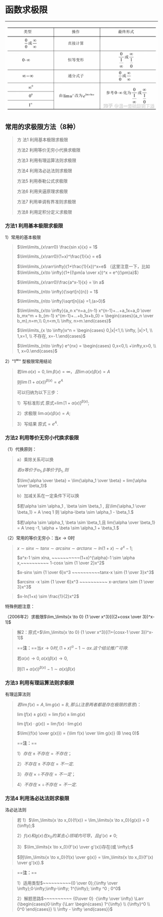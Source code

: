 # 函数求极限

---

![](images\Snipaste_2023-11-19_19-13-49.png)

## 常用的求极限方法（8种）

> 方 法1 利用基本极限求极限
>
> 方法2 利用等价无穷小代换求极限
>
> 方法3 利用有理运算法则求极限
>
> 方法4 利用洛必达法则求极限
>
> 方法5 利用泰勒公式求极限
>
> 方法6 利用夹逼原理求极限
>
> 方法7 利用单调有界准则求极限
>
> 方法8 利用定积分定义求极限



### 方法1 利用基本极限求极限

1）常用的基本极限   

> $\lim\limits_{x\rarr0} \frac{sin x}{x} = 1$
>
> $\lim\limits_{x\rarr0}(1+x)^\frac{1}{x} = e$ 
>
> $\lim\limits_{x\rarr\infty}(1+\frac{1}{x})^x=e$ （这里注意一下，比如$\lim\limits_{x\to \infty}(1+{(\pm)a \over x})^x = e^{(\pm)a}$）
>
> $\lim\limits_{x\rarr0}\frac{a^x-1}{x} = \ln a$
>
> $\lim\limits_{n\to \infty}{\sqrt[n]{n}} = 1$
>
> $\lim\limits_{n\to \infty}\sqrt[n]{a} =1,(a>0)$
>
> $\lim\limits_{x\to \infty}{a_n x^n+a_{n-1} x^{n-1}+...+a_1x+a_0 \over b_mx^m + b_{m-1} x^{m-1}+...+b_1x+b_0} = \begin{cases}{a_n \over b_m},n=m,\\ 0,n<m,\\ \infty, n>m.\end{cases}$
>
> $\lim\limits_{x \to \infty}x^n = \begin{cases} 0,|x|<1,\\ \infty, |x|>1, \\ 1,x=1, \\ 不存在, x=-1.\end{cases}$
>
> $\lim\limits_{n\to \infty} e^{nx} = \begin{cases} 0,x<0,\\ +\infty,x>0, \\ 1, x=0.\end{cases}$

2）"$1^{\infty}$" 型极限常用结论

> 若$\lim{\alpha(x)}=0, \lim{\beta{(x)}=\infty}，且\lim{\alpha(x)\beta(x) = A}$
>
> 则$\lim{(1+\alpha(x))^{\beta(x)}}=e^A$
>
> 可以归纳为以下三步： 
>
> 1）写标准形式	原式=$\lim{[1+\alpha(x)]^{\beta(x)}};$
>
> 2）求极限	$\lim{\alpha(x)\beta(x)} =A;$
>
> 3）写结果	原式$=e^A.$



### 方法2 利用等价无穷小代换求极限

（1）代换原则：

> a）乘除关系可以换
>
> $若{\alpha}等价于\alpha_1 , \beta 等价于 \beta_1,则$
>
> $\lim{\alpha \over \beta} = \lim{\alpha_1 \over \beta} = lim{\alpha \over \beta_1}$
>
> b）加减关系在一定条件下可以换
>
> $若\alpha \sim \alpha_1 , \beta \sim \beta_1 , 且\lim{\alpha_1 \over \beta_1} = A  \neq 1 则 \alpha-\beta \sim \alpha_1 - \beta_1.$
>
> $若\alpha \sim \alpha_1, \beta \sim \beta_1,且 lim{\alpha \over \beta_1} = A \neq -1, \alpha + \beta \sim \alpha_1 + \beta_1.$

（2）常用的等价无穷小：当$x\to 0$时

> $x \sim sinx \sim tanx \sim arcsinx \sim arctanx \sim ln(1+x) \sim e^x-1;$
>
> $a^x-1 \sim xlna, ~~~~~~~~~~(1+x)^{\alpha}-1 \sim \alpha x,~~~~~~~~~~ 1-cosx \sim {1 \over 2}x^2$
>
> $x-sinx \sim {1 \over 6}x^3 ~~~~~~~~~~tanx-x \sim {1 \over 3}x^3$
>
> $arcsinx -x \sim {1 \over 6}x^3 ~~~~~~~~~~ x-arctanx \sim {1 \over 3}x^3$

> $x-ln(1+x) \sim \frac{1}{2}x^2$

特殊例题注意：

（2006年2）求极限$\lim_\limits{x \to  0} {1 \over x^3}[({2+cosx \over 3})^x-1]$

> 解2：原式=$\lim_\limits{x \to  0} {1 \over x^3}[(1+{cosx-1 \over 3})^x-1]$
>
> ==**注：**==当$x \to 0 时,(1+x)^{\alpha} -1 \sim \alpha x . 这个结论推广可得:$
>
> 若$\alpha(x) \to 0 , \alpha(x) \beta(x) \to 0,$
>
> 则$(1+\alpha(x))^{\beta (x)}-1 \sim \alpha (x) \beta (x)$

 

### 方法3 利用有理运算法则求极限

有理运算法则

> $若\lim f(x)=A, \lim g(x)=B,那么(注意两者都是存在极限的意思)：$
>
> $\lim(f(x) \pm g(x))= \lim f(x) \pm \lim g(x)$
>
> $\lim(f(x)·g(x)) = \lim f(x) · \lim g(x)$
>
> $\lim({f(x) \over g(x)}) = {\lim f(x) \over \lim g(x)} (B \neq 0)$
>
> ==**注：**==
>
> 1）$存在 \pm 不存在 = 不存在；$
>
> 2）$不存在 \pm 不存在 = 不一定.$
>
> 3）$存在 \times \div 不存在 =不一定；$
>
> 4）$不存在 \times \div 不存在 = 不一定.$



### 方法4 利用洛必达法则求极限

洛必达法则

> 若 1）$\lim_\limits{x \to x_0}{f(x)} = \lim_\limits{x \to x_0}{g(x)} = 0 (\infty);$
>
> 2）$f(x)和 g(x)在x_0的某去心领域内可导，且g'(x) \neq 0;$
>
> 3）$\lim_\limits{x \to x_0}{f'(x) \over g'(x)}存在(或 \infty);$
>
> $则\lim_\limits{x \to x_0}{f(x) \over g(x)} = \lim_\limits{x \to x_0}{f'(x) \over g'(x)}.$

> ==**注：**==
>
> 1）适用类型$~~~~~~~~~~{0 \over 0};{\infty \over \infty};0·\infty;\infty-\infty; 1^{\infty}; \infty ^0 ; 0^0$
>
> 2）解题思路$~~~~~~~~~~ {0\over 0} ·{\infty \over \infty} \Larr {\begin{cases}0·\infty {\Larr \begin{cases} 1^{\infty} \\ {\infty}^0 \\ 0^0 \end{cases}} \\ \infty - \infty \end{cases}}$
